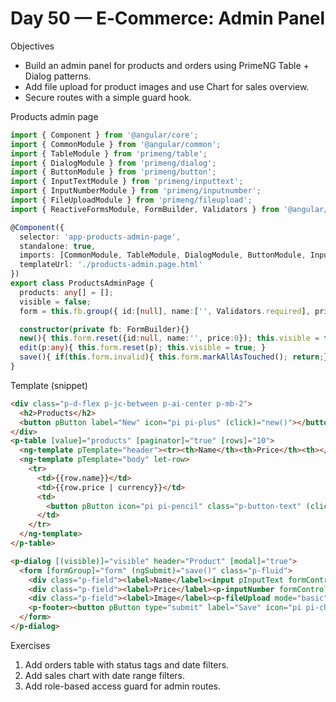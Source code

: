 # Day 50 — E‑Commerce: Admin Panel

Objectives
- Build an admin panel for products and orders using PrimeNG Table + Dialog patterns.
- Add file upload for product images and use Chart for sales overview.
- Secure routes with a simple guard hook.

Products admin page
```ts
import { Component } from '@angular/core';
import { CommonModule } from '@angular/common';
import { TableModule } from 'primeng/table';
import { DialogModule } from 'primeng/dialog';
import { ButtonModule } from 'primeng/button';
import { InputTextModule } from 'primeng/inputtext';
import { InputNumberModule } from 'primeng/inputnumber';
import { FileUploadModule } from 'primeng/fileupload';
import { ReactiveFormsModule, FormBuilder, Validators } from '@angular/forms';

@Component({
  selector: 'app-products-admin-page',
  standalone: true,
  imports: [CommonModule, TableModule, DialogModule, ButtonModule, InputTextModule, InputNumberModule, FileUploadModule, ReactiveFormsModule],
  templateUrl: './products-admin.page.html'
})
export class ProductsAdminPage {
  products: any[] = [];
  visible = false;
  form = this.fb.group({ id:[null], name:['', Validators.required], price:[0, Validators.required] });

  constructor(private fb: FormBuilder){}
  new(){ this.form.reset({id:null, name:'', price:0}); this.visible = true; }
  edit(p:any){ this.form.reset(p); this.visible = true; }
  save(){ if(this.form.invalid){ this.form.markAllAsTouched(); return;} /* save */ this.visible = false; }
}
```

Template (snippet)
```html
<div class="p-d-flex p-jc-between p-ai-center p-mb-2">
  <h2>Products</h2>
  <button pButton label="New" icon="pi pi-plus" (click)="new()"></button>
</div>
<p-table [value]="products" [paginator]="true" [rows]="10">
  <ng-template pTemplate="header"><tr><th>Name</th><th>Price</th><th></th></tr></ng-template>
  <ng-template pTemplate="body" let-row>
    <tr>
      <td>{{row.name}}</td>
      <td>{{row.price | currency}}</td>
      <td>
        <button pButton icon="pi pi-pencil" class="p-button-text" (click)="edit(row)"></button>
      </td>
    </tr>
  </ng-template>
</p-table>

<p-dialog [(visible)]="visible" header="Product" [modal]="true">
  <form [formGroup]="form" (ngSubmit)="save()" class="p-fluid">
    <div class="p-field"><label>Name</label><input pInputText formControlName="name"></div>
    <div class="p-field"><label>Price</label><p-inputNumber formControlName="price" [mode]="'currency'" currency="USD"></p-inputNumber></div>
    <div class="p-field"><label>Image</label><p-fileUpload mode="basic" auto="true"></p-fileUpload></div>
    <p-footer><button pButton type="submit" label="Save" icon="pi pi-check"></button></p-footer>
  </form>
</p-dialog>
```

Exercises
1) Add orders table with status tags and date filters.
2) Add sales chart with date range filters.
3) Add role-based access guard for admin routes.
